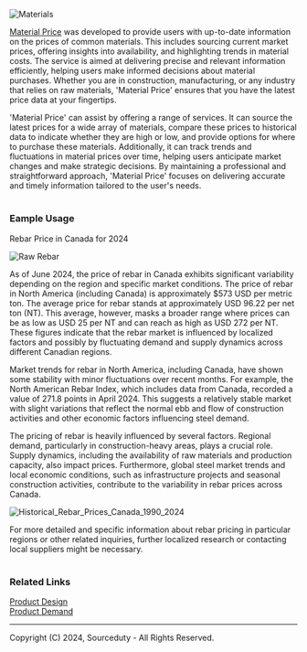 ![Materials](https://github.com/sourceduty/Material_Price/assets/123030236/c0bb149d-9a8f-451b-b13e-78edd778b569)

[Material Price](https://chatgpt.com/g/g-C9qz5Ygzb-material-price) was developed to provide users with up-to-date information on the prices of common materials. This includes sourcing current market prices, offering insights into availability, and highlighting trends in material costs. The service is aimed at delivering precise and relevant information efficiently, helping users make informed decisions about material purchases. Whether you are in construction, manufacturing, or any industry that relies on raw materials, 'Material Price' ensures that you have the latest price data at your fingertips.

'Material Price' can assist by offering a range of services. It can source the latest prices for a wide array of materials, compare these prices to historical data to indicate whether they are high or low, and provide options for where to purchase these materials. Additionally, it can track trends and fluctuations in material prices over time, helping users anticipate market changes and make strategic decisions. By maintaining a professional and straightforward approach, 'Material Price' focuses on delivering accurate and timely information tailored to the user's needs.

#
### Eample Usage

Rebar Price in Canada for 2024

![Raw Rebar](https://github.com/sourceduty/Material_Price/assets/123030236/c1bfa61a-f08a-43f8-a0b7-24970aec96f2)

As of June 2024, the price of rebar in Canada exhibits significant variability depending on the region and specific market conditions. The price of rebar in North America (including Canada) is approximately $573 USD per metric ton. The average price for rebar stands at approximately USD 96.22 per net ton (NT). This average, however, masks a broader range where prices can be as low as USD 25 per NT and can reach as high as USD 272 per NT. These figures indicate that the rebar market is influenced by localized factors and possibly by fluctuating demand and supply dynamics across different Canadian regions​.

Market trends for rebar in North America, including Canada, have shown some stability with minor fluctuations over recent months. For example, the North American Rebar Index, which includes data from Canada, recorded a value of 271.8 points in April 2024. This suggests a relatively stable market with slight variations that reflect the normal ebb and flow of construction activities and other economic factors influencing steel demand​​.

The pricing of rebar is heavily influenced by several factors. Regional demand, particularly in construction-heavy areas, plays a crucial role. Supply dynamics, including the availability of raw materials and production capacity, also impact prices. Furthermore, global steel market trends and local economic conditions, such as infrastructure projects and seasonal construction activities, contribute to the variability in rebar prices across Canada​​.

![Historical_Rebar_Prices_Canada_1990_2024](https://github.com/sourceduty/Material_Price/assets/123030236/87f9aa3c-632c-4bab-8eb6-124e23032bab)

For more detailed and specific information about rebar pricing in particular regions or other related inquiries, further localized research or contacting local suppliers might be necessary.

#
### Related Links

[Product Design](https://github.com/sourceduty/Product_Design)
<br>
[Product Demand](https://github.com/sourceduty/Product_Demand)

***
Copyright (C) 2024, Sourceduty - All Rights Reserved.
